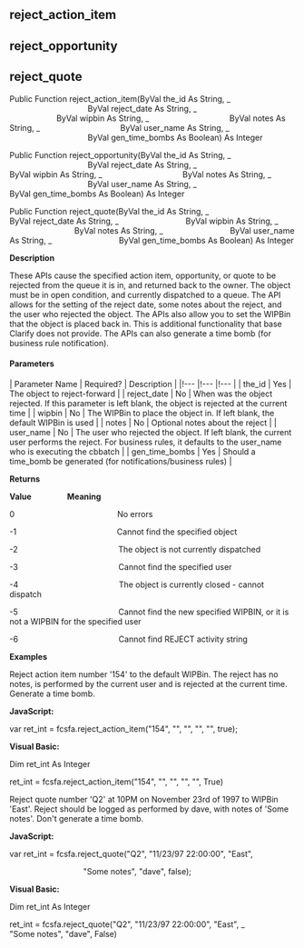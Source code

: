 reject_action_item
--------------------

reject_opportunity
------------------

reject_quote
------------

Public Function reject_action_item(ByVal the_id As String, _
                                   ByVal reject_date As String, _
                                   ByVal wipbin As String, _
                                   ByVal notes As String, _
                                   ByVal user_name As String, _
                                   ByVal gen_time_bombs As Boolean) As Integer

Public Function reject_opportunity(ByVal the_id As String, _
                                   ByVal reject_date As String, _
                                   ByVal wipbin As String, _
                                   ByVal notes As String, _
                                   ByVal user_name As String, _
                                   ByVal gen_time_bombs As Boolean) As Integer

Public Function reject_quote(ByVal the_id As String, _
                             ByVal reject_date As String, _
                             ByVal wipbin As String, _
                             ByVal notes As String, _
                             ByVal user_name As String, _
                             ByVal gen_time_bombs As Boolean) As Integer

**Description**

These APIs cause the specified action item, opportunity, or quote to be rejected from the queue it is in, and returned back to the owner. The object must be in open condition, and currently dispatched to a queue. The API allows for the setting of the reject date, some notes about the reject, and the user who rejected the object. The APIs also allow you to set the WIPBin that the object is placed back in. This is additional functionality that base Clarify does not provide. The APIs can also generate a time bomb (for business rule notification).

#### Parameters

| Parameter Name | Required? | Description |
|!--- |!--- |!--- |
| the_id | Yes | The object to reject-forward |
| reject_date | No | When was the object rejected. If this parameter is left blank, the object is rejected at the current time |
| wipbin | No | The WIPBin to place the object in. If left blank, the default WIPBin is used |
| notes | No | Optional notes about the reject |
| user_name | No | The user who rejected the object. If left blank, the current user performs the reject. For business rules, it defaults to the user_name who is executing the cbbatch |
| gen_time_bombs | Yes | Should a time_bomb be generated (for notifications/business rules) |

**Returns**

**Value**                **Meaning**

0                                              No errors

-1                                             Cannot find the specified object

-2                                             The object is not currently dispatched

-3                                             Cannot find the specified user

-4                                             The object is currently closed - cannot dispatch

-5                                             Cannot find the new specified WIPBIN, or it is not a WIPBIN for the specified user

-6                                             Cannot find REJECT activity string

**Examples**

 Reject action item number '154' to the default WIPBin. The reject has no notes, is performed by the current user and is rejected at the current time. Generate a time bomb.

**JavaScript:**

var ret_int = fcsfa.reject_action_item("154", "", "", "", "", true);

**Visual Basic:**

Dim ret_int As Integer

ret_int = fcsfa.reject_action_item("154", "", "", "", "", True)

 Reject quote number 'Q2' at 10PM on November 23rd of 1997 to WIPBin 'East'. Reject should be logged as performed by dave, with notes of 'Some notes'. Don't generate a time bomb.

**JavaScript:**

var ret_int = fcsfa.reject_quote("Q2", "11/23/97 22:00:00", "East",

                                 "Some notes", "dave", false);

**Visual Basic:**

Dim ret_int As Integer

ret_int = fcsfa.reject_quote("Q2", "11/23/97 22:00:00", "East", _
                      "Some notes", "dave", False)